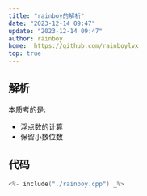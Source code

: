 ```yaml
---
title: "rainboy的解析"
date: "2023-12-14 09:47"
update: "2023-12-14 09:47"
author: rainboy
home:  https://github.com/rainboylvx
top: true
---
```


## 解析

本质考的是:

- 浮点数的计算
- 保留小数位数

## 代码

```cpp
<%- include("./rainboy.cpp") _%>
```
